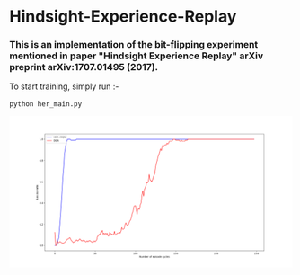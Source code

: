 # Hindsight-Experience-Replay


### This is an implementation of the bit-flipping experiment mentioned in paper "Hindsight Experience Replay" arXiv preprint arXiv:1707.01495 (2017).

To start training, simply run :-
```
python her_main.py
```


![](7.png)
